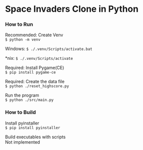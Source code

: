 # Space Invaders Clone in Python

### How to Run

Recommended: Create Venv  
`$ python -m venv`

Windows: `$ ./.venv/Scripts/activate.bat`

\*nix: `$ ./.venv/Scripts/activate`

Required: Install Pygame(CE)  
`$ pip install pygame-ce`

Required: Create the data file  
`$ python ./reset_highscore.py`

Run the program  
`$ python ./src/main.py`

### How to Build

Install pyinstaller  
`$ pip install pyinstaller`

Build executables with scripts  
Not implemented
